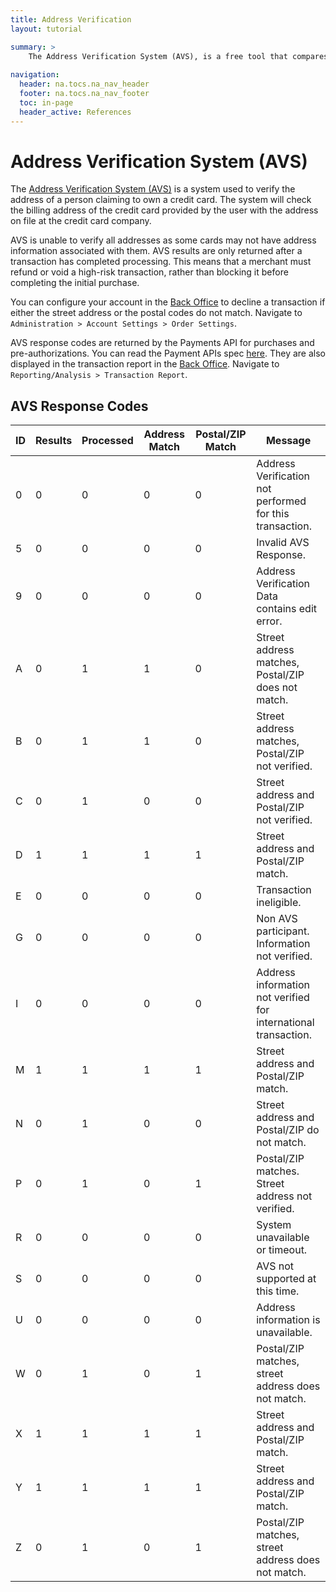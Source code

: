 ```yaml
---
title: Address Verification
layout: tutorial

summary: >
    The Address Verification System (AVS), is a free tool that compares customer-submitted order information against bank databases.
    
navigation:
  header: na.tocs.na_nav_header
  footer: na.tocs.na_nav_footer
  toc: in-page
  header_active: References
---
```



# Address Verification System (AVS)
The [Address Verification System (AVS)][wikipedia-avs] is a system used to verify the address of a person claiming to own a credit card. The system will check the billing address of the credit card provided by the user with the address on file at the credit card company.

AVS is unable to verify all addresses as some cards may not have address information associated with them. AVS results are only returned after a transaction has completed processing. This means that a merchant must refund or void a high-risk transaction, rather than blocking it before completing the initial purchase.

You can configure your account in the [Back Office][back-office] to decline a transaction if either the street address or the postal codes do not match. Navigate to `Administration > Account Settings > Order Settings`.

AVS response codes are returned by the Payments API for purchases and pre-authorizations. You can read the Payment APIs spec [here][bambora-swagger]. They are also displayed in the transaction report in the [Back Office][back-office]. Navigate to `Reporting/Analysis > Transaction Report`. 

## AVS Response Codes

| ID      | Results  | Processed | Address Match | Postal/ZIP Match      | Message 														   |
| ------- | -------- | --------- | ------------- | --------------------- | --------------------------------------------------------------- |
| 0   	  | 0        | 0		 | 0	    	 | 0			         | Address Verification not performed for this transaction.   	   |
| 5   	  | 0        | 0		 | 0			 | 0			         | Invalid AVS Response. 										   |
| 9   	  | 0        | 0		 | 0			 | 0			         | Address Verification Data contains edit error. 				   |
| A   	  | 0        | 1		 | 1			 | 0			         | Street address matches, Postal/ZIP does not match. 		   	   |
| B   	  | 0        | 1		 | 1		     | 0			         | Street address matches, Postal/ZIP not verified. 			   |
| C   	  | 0        | 1		 | 0			 | 0			         | Street address and Postal/ZIP not verified. 					   |
| D   	  | 1        | 1		 | 1			 | 1			         | Street address and Postal/ZIP match. 						   |
| E   	  | 0        | 0		 | 0			 | 0			         | Transaction ineligible. 										   |
| G   	  | 0        | 0		 | 0			 | 0			         | Non AVS participant. Information not verified. 				   |
| I   	  | 0        | 0		 | 0			 | 0			         | Address information not verified for international transaction. |
| M   	  | 1        | 1		 | 1			 | 1			         | Street address and Postal/ZIP match. 						   |
| N   	  | 0        | 1		 | 0			 | 0			         | Street address and Postal/ZIP do not match. 					   |
| P   	  | 0        | 1		 | 0			 | 1			         | Postal/ZIP matches. Street address not verified. 			   |
| R   	  | 0        | 0		 | 0			 | 0			         | System unavailable or timeout. 								   |
| S   	  | 0        | 0		 | 0			 | 0			         | AVS not supported at this time. 								   |
| U   	  | 0        | 0		 | 0			 | 0			         | Address information is unavailable. 							   |
| W   	  | 0        | 1		 | 0			 | 1			         | Postal/ZIP matches, street address does not match. 			   |
| X   	  | 1        | 1		 | 1			 | 1			         | Street address and Postal/ZIP match. 						   |
| Y   	  | 1        | 1		 | 1			 | 1			         | Street address and Postal/ZIP match. 						   |
| Z   	  | 0        | 1		 | 0			 | 1			         | Postal/ZIP matches, street address does not match. 			   |

[wikipedia-avs]: https://en.wikipedia.org/wiki/Address_Verification_System
[back-office]: https://web.na.bambora.com
[bambora-swagger]: /docs/references/merchant_API/